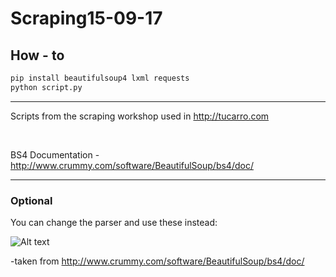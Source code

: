 # Scraping15-09-17

## How - to
```bash
pip install beautifulsoup4 lxml requests 
python script.py
```


<hr>

Scripts from the scraping workshop used in http://tucarro.com

<br>

BS4 Documentation - http://www.crummy.com/software/BeautifulSoup/bs4/doc/

<hr>

### Optional

You can change the parser and use these instead:
<br>

![Alt text](https://i.imgur.com/4zVcHtB.png "Optional title")

-taken from http://www.crummy.com/software/BeautifulSoup/bs4/doc/
